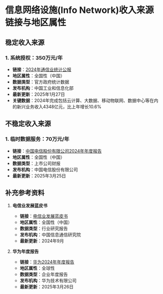 # 信息网络设施(Info Network)收入来源链接与地区属性

## 稳定收入来源

### 1. 系统授权：350万元/年
- **链接**：[2024年通信业统计公报](https://www.gov.cn/lianbo/bumen/202501/content_7003010.htm)
- **地区属性**：全国性（中国）
- **数据类型**：官方政府统计数据
- **发布机构**：中国工业和信息化部
- **最新更新**：2025年1月27日
- **关键数据**：2024年完成包括云计算、大数据、移动物联网、数据中心等在内的新兴业务收入4348亿元，比上年增长10.6%

## 不稳定收入来源

### 1. 临时数据服务：70万元/年
- **链接**：[中国电信股份有限公司2024年年度报告](https://www.chinatelecom-h.com/sc/ir/report/annual2024_ashare.pdf)
- **地区属性**：全国性（中国）
- **数据类型**：上市公司财报
- **发布机构**：中国电信股份有限公司
- **最新更新**：2025年3月25日

## 补充参考资料

1. **电信业发展蓝皮书**
   - **链接**：[电信业发展蓝皮书](https://www.caict.ac.cn/kxyj/qwfb/bps/202409/P020240926401677616677.pdf)
   - **地区属性**：全国性（中国）
   - **数据类型**：行业研究报告
   - **发布机构**：中国信息通信研究院
   - **最新更新**：2024年9月

2. **华为年度报告**
   - **链接**：[华为2024年年度报告](https://www.huawei.com/minisite/annual-report-download/annual_report_2024_cn.pdf)
   - **地区属性**：全球性
   - **数据类型**：企业年度报告
   - **发布机构**：华为技术有限公司
   - **最新更新**：2025年3月26日
